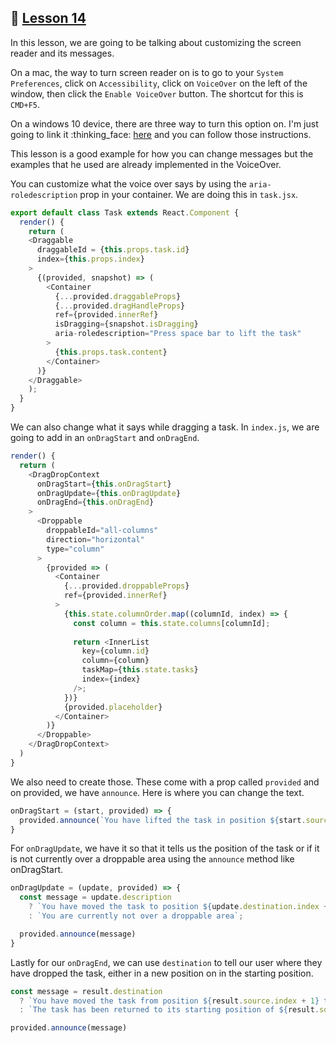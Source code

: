 ## :movie_camera: [Lesson 14](https://egghead.io/lessons/react-customize-screen-reader-messages-for-drag-and-drop-with-react-beautiful-dnd)

In this lesson, we are going to be talking about customizing the screen reader and its messages. 

On a mac, the way to turn screen reader on is to go to your `System Preferences`, click on `Accessibility`, click on `VoiceOver` on the left of the window, then click the `Enable VoiceOver` button. The shortcut for this is `CMD+F5`. 

On a windows 10 device, there are three way to turn this option on. I'm just going to link it :thinking_face: [here](https://support.microsoft.com/en-us/help/4028598/windows-10-start-or-stop-narrator) and you can follow those instructions. 

This lesson is a good example for how you can change messages but the examples that he used are already implemented in the VoiceOver. 

You can customize what the voice over says by using the `aria-roledescription` prop in your container. We are doing this in `task.jsx`.  

```js
export default class Task extends React.Component {
  render() {
    return (
    <Draggable 
      draggableId = {this.props.task.id} 
      index={this.props.index}
    >
      {(provided, snapshot) => (
        <Container
          {...provided.draggableProps}
          {...provided.dragHandleProps}
          ref={provided.innerRef}
          isDragging={snapshot.isDragging}
          aria-roledescription="Press space bar to lift the task"
        >
          {this.props.task.content}
        </Container>
      )}
    </Draggable>
    );
  }
}
```

We can also change what it says while dragging a task. In `index.js`, we are going to add in an `onDragStart` and `onDragEnd`. 

```js
render() {
  return (
    <DragDropContext 
      onDragStart={this.onDragStart}
      onDragUpdate={this.onDragUpdate}
      onDragEnd={this.onDragEnd}
    >
      <Droppable 
        droppableId="all-columns" 
        direction="horizontal" 
        type="column"
      >
        {provided => (
          <Container
            {...provided.droppableProps}
            ref={provided.innerRef}
          >
            {this.state.columnOrder.map((columnId, index) => {
              const column = this.state.columns[columnId];
              
              return <InnerList 
                key={column.id} 
                column={column} 
                taskMap={this.state.tasks} 
                index={index}
              />;
            })}
            {provided.placeholder}
          </Container>
        )}
      </Droppable>
    </DragDropContext>
  )
}
```

We also need to create those. These come with a prop called `provided` and on provided, we have `announce`. Here is where you can change the text. 

```js
onDragStart = (start, provided) => {
  provided.announce(`You have lifted the task in position ${start.source.index + 1}`,)
}
```

For `onDragUpdate`, we have it so that it tells us the position of the task or if it is not currently over a droppable area using the `announce` method like onDragStart. 

```js
onDragUpdate = (update, provided) => {
  const message = update.description
    ? `You have moved the task to position ${update.destination.index + 1}`
    : `You are currently not over a droppable area`;

  provided.announce(message)
}
```

Lastly for our `onDragEnd`, we can use `destination` to tell our user where they have dropped the task, either in a new position on in the starting position. 

```js
const message = result.destination
  ? `You have moved the task from position ${result.source.index + 1} to ${result.destination.index +1}`
  : `The task has been returned to its starting position of ${result.source.index + 1}`;

provided.announce(message)
```